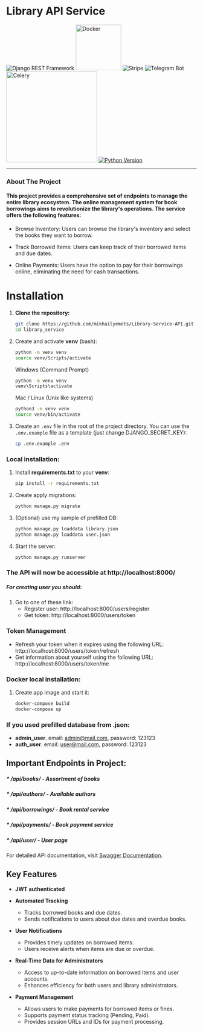 # Library API Service


![Django REST Framework](https://www.django-rest-framework.org/img/logo.png)
<img src="https://uxwing.com/wp-content/themes/uxwing/download/brands-and-social-media/docker-icon.png" alt="Docker" width="120">
![Stripe](https://upload.wikimedia.org/wikipedia/commons/thumb/b/ba/Stripe_Logo%2C_revised_2016.svg/120px-Stripe_Logo%2C_revised_2016.svg.png)
![Telegram Bot](https://upload.wikimedia.org/wikipedia/commons/thumb/8/82/Telegram_logo.svg/120px-Telegram_logo.svg.png)
<img src="https://miro.medium.com/v2/resize:fit:1000/1*ebqXeX88dFY9FWbFIvMfHw.png" alt="Celery" width="240">
[![Python Version](https://img.shields.io/badge/python-3.8%2B-blue)](https://www.python.org/downloads/)
___

### About The Project

#### **This project provides a comprehensive set of endpoints to manage the entire library ecosystem. The online management system for book borrowings aims to revolutionize the library's operations. The service offers the following features:**

* Browse Inventory: Users can browse the library's inventory and select the books they want to borrow.

* Track Borrowed Items: Users can keep track of their borrowed items and due dates.

* Online Payments: Users have the option to pay for their borrowings online, eliminating the need for cash transactions.

# Installation
1. **Clone the repository:**

   ```sh
   git clone https://github.com/mikhailyemets/Library-Service-API.git
   cd library_service

2. Create and activate **venv** (bash):
   ```sh
   python -m venv venv
   source venv/Scripts/activate
   ```
   Windows (Command Prompt)
   ```sh
   python -m venv venv
   venv\Scripts\activate
   ```
   Mac / Linux (Unix like systems)
   ```sh
   python3 -m venv venv
   source venv/bin/activate
   ```
   
3. Create an `.env` file in the root of the project directory. You can use the `.env.example` file as a template (just change DJANGO_SECRET_KEY):
    ```sh
    cp .env.example .env
    ```
   
### Local installation:
1. Install **requirements.txt** to your **venv**:
   ```sh
   pip install -r requirements.txt
   ```
 
2. Create apply migrations:
   ```sh
   python manage.py migrate
   ```
   
3. (Optional) use my sample of prefilled DB:
   ```sh
   python manage.py loaddata library.json
   python manage.py loaddata user.json
   ```
   
4. Start the server:
   ```sh
   python manage.py runserver
   ```
   
### The API will now be accessible at http://localhost:8000/

##### For creating user you should:
1. Go to one of these link:
   - Register user: http://localhost:8000/users/register
   - Get token: http://localhost:8000/users/token

### Token Management
- Refresh your token when it expires using the following URL: http://localhost:8000/users/token/refresh
- Get information about yourself using the following URL: http://localhost:8000/users/token/me

   
### Docker local installation:
1. Create app image and start it:
   ```sh
   docker-compose build
   docker-compose up
   ```
 
### If you used prefilled database from .json:
   - **admin_user**. email: admin@mail.com, password: 123123
   - **auth_user**. email: user@mail.com, password: 123123

## Important Endpoints in Project:

##### * /api/books/ - Assortment of books
##### * /api/authors/ - Available authors
##### * /api/borrowings/ - Book rental service
##### * /api/payments/ - Book payment service
##### * /api/user/ - User page
For detailed API documentation, visit [Swagger Documentation](http://localhost:8000/api/doc/swagger/).


## Key Features

- **JWT authenticated**

- **Automated Tracking**
  - Tracks borrowed books and due dates.
  - Sends notifications to users about due dates and overdue books.

- **User Notifications**
  - Provides timely updates on borrowed items.
  - Users receive alerts when items are due or overdue.

- **Real-Time Data for Administrators**
  - Access to up-to-date information on borrowed items and user accounts.
  - Enhances efficiency for both users and library administrators.

- **Payment Management**
  - Allows users to make payments for borrowed items or fines.
  - Supports payment status tracking (Pending, Paid).
  - Provides session URLs and IDs for payment processing.
